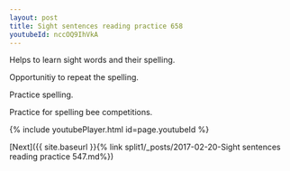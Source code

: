 ```yaml
---
layout: post
title: Sight sentences reading practice 658
youtubeId: nccOQ9IhVkA
---
```

 
 
Helps to learn sight words and their spelling.

Opportunitiy to repeat the spelling. 

Practice spelling. 
 
Practice for spelling bee competitions. 
 
{% include youtubePlayer.html id=page.youtubeId %}
 
 

[Next]({{ site.baseurl }}{% link  split1/_posts/2017-02-20-Sight sentences reading practice 547.md%})
 
